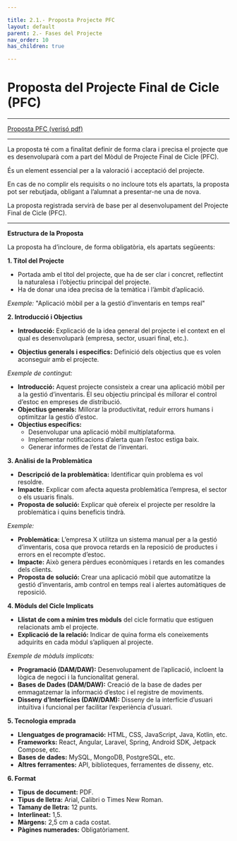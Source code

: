 ```yaml
---

title: 2.1.- Proposta Projecte PFC
layout: default
parent: 2.- Fases del Projecte
nav_order: 10
has_children: true

---
```


# **Proposta del Projecte Final de Cicle (PFC)**

---
[Proposta PFC (verisó pdf)](<Documents/Proposta PFC 24-25.pdf>)

---


La proposta té com a finalitat definir de forma clara i precisa el projecte que es desenvoluparà com a part del Mòdul de Projecte Final de Cicle (PFC).

És un element essencial per a la valoració i acceptació del projecte.

En cas de no complir els requisits o no incloure tots els apartats, la proposta pot ser rebutjada, obligant a l’alumnat a presentar-ne una de nova.

La proposta registrada servirà de base per al desenvolupament del Projecte Final de Cicle (PFC).

---

**Estructura de la Proposta**

La proposta ha d’incloure, de forma obligatòria, els apartats següeents:

**1. Títol del Projecte**

- Portada amb el títol del projecte, que ha de ser clar i concret, reflectint la naturalesa i l’objectiu principal del projecte.
- Ha de donar una idea precisa de la temàtica i l’àmbit d’aplicació.
  
*Exemple:* "Aplicació mòbil per a la gestió d’inventaris en temps real"

**2. Introducció i Objectius**

- **Introducció:** Explicació de la idea general del projecte i el context en el qual es desenvoluparà (empresa, sector, usuari final, etc.).
  
- **Objectius generals i específics:** Definició dels objectius que es volen aconseguir amb el projecte.
  
*Exemple de contingut:*

- **Introducció:** Aquest projecte consisteix a crear una aplicació mòbil per a la gestió d’inventaris. El seu objectiu principal és millorar el control d’estoc en empreses de distribució.
- **Objectius generals:** Millorar la productivitat, reduir errors humans i optimitzar la gestió d’estoc.
- **Objectius específics:**
  - Desenvolupar una aplicació mòbil multiplataforma.
  - Implementar notificacions d’alerta quan l’estoc estiga baix.
  - Generar informes de l’estat de l’inventari.

**3. Anàlisi de la Problemàtica**

- **Descripció de la problemàtica:** Identificar quin problema es vol resoldre.
- **Impacte:** Explicar com afecta aquesta problemàtica l’empresa, el sector o els usuaris finals.
- **Proposta de solució:** Explicar què ofereix el projecte per resoldre la problemàtica i quins beneficis tindrà.
  
*Exemple:*

- **Problemàtica:** L’empresa X utilitza un sistema manual per a la gestió d’inventaris, cosa que provoca retards en la reposició de productes i errors en el recompte d’estoc.
- **Impacte:** Això genera pèrdues econòmiques i retards en les comandes dels clients.
- **Proposta de solució:** Crear una aplicació mòbil que automatitze la gestió d’inventaris, amb control en temps real i alertes automàtiques de reposició.

**4. Mòduls del Cicle Implicats**

- **Llistat de com a mínim tres mòduls** del cicle formatiu que estiguen relacionats amb el projecte.
- **Explicació de la relació:** Indicar de quina forma els coneixements adquirits en cada mòdul s’apliquen al projecte.
  
*Exemple de mòduls implicats:*

- **Programació (DAM/DAW):** Desenvolupament de l’aplicació, incloent la lògica de negoci i la funcionalitat general.
- **Bases de Dades (DAM/DAW):** Creació de la base de dades per emmagatzemar la informació d’estoc i el registre de moviments.
- **Disseny d’Interfícies (DAW/DAM):** Disseny de la interfície d’usuari intuïtiva i funcional per facilitar l’experiència d’usuari.

**5. Tecnologia emprada**

- **Llenguatges de programació:** HTML, CSS, JavaScript, Java, Kotlin, etc.
- **Frameworks:** React, Angular, Laravel, Spring, Android SDK, Jetpack Compose, etc.
- **Bases de dades:** MySQL, MongoDB, PostgreSQL, etc.
- **Altres ferramentes:** API, biblioteques, ferramentes de disseny, etc.

**6. Format**

- **Tipus de document:** PDF.
- **Tipus de lletra:** Arial, Calibri o Times New Roman.
- **Tamany de lletra:** 12 punts.
- **Interlineat:** 1,5.
- **Màrgens:** 2,5 cm a cada costat.
- **Pàgines numerades:** Obligatòriament.




